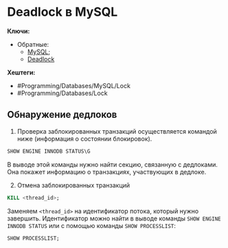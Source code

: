 
# Deadlock в MySQL

**Ключи:**
- Обратные:
	- [MySQL](MySQL);
	- [Deadlock](dead-lock)

**Хештеги:** 
- #Programming/Databases/MySQL/Lock
- #Programming/Databases/Lock

## Обнаружение дедлоков

1) Проверка заблокированных транзакций осуществляется командой ниже (информация о состоянии блокировок).

```sql
SHOW ENGINE INNODB STATUS\G
```

В выводе этой команды нужно найти секцию, связанную с дедлоками. Она покажет информацию о транзакциях, участвующих в дедлоке.

2) Отмена заблокированных транзакций

```sql
KILL <thread_id>;
```

Заменяем `<thread_id>` на идентификатор потока, который нужно завершить. Идентификатор можно найти в выводе команды `SHOW ENGINE INNODB STATUS` или с помощью команды `SHOW PROCESSLIST`:

```sql
SHOW PROCESSLIST;
```
